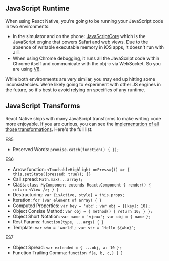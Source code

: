 
## JavaScript Runtime

When using React Native, you're going to be running your JavaScript code in two environments:

* In the simulator and on the phone: [JavaScriptCore](http://trac.webkit.org/wiki/JavaScriptCore) which is the JavaScript engine that powers Safari and web views. Due to the absence of writable executable memory in iOS apps, it doesn't run with JIT.
* When using Chrome debugging, it runs all the JavaScript code within Chrome itself and communicate with the obj-c via WebSocket. So you are using [V8](https://code.google.com/p/v8/).

While both environments are very similar, you may end up hitting some inconsistencies. We're likely going to experiment with other JS engines in the future, so it's best to avoid relying on specifics of any runtime.


## JavaScript Transforms

React Native ships with many JavaScript transforms to make writing code more enjoyable. If you are curious, you can see the [implementation of all those transformations](https://github.com/facebook/jstransform/tree/master/visitors). Here's the full list:

ES5
* Reserved Words: `promise.catch(function() { });`

ES6
* Arrow function: `<TouchableHighlight onPress={() => { this.setState({pressed: true}); }}`
* Call spread: `Math.max(...array);`
* Class: `class MyComponent extends React.Component { render() { return <View />; } }`
* Destructuring: `var {isActive, style} = this.props;`
* Iteration: `for (var element of array) { }`
* Computed Properties: `var key = 'abc'; var obj = {[key]: 10};`
* Object Consise Method: `var obj = { method() { return 10; } };`
* Object Short Notation: `var name = 'vjeux'; var obj = { name };`
* Rest Params: `function(type, ...args) { }`
* Template: ``var who = 'world'; var str = `Hello ${who}`;``

ES7
* Object Spread: `var extended = { ...obj, a: 10 };`
* Function Trailing Comma: `function f(a, b, c,) { }`
